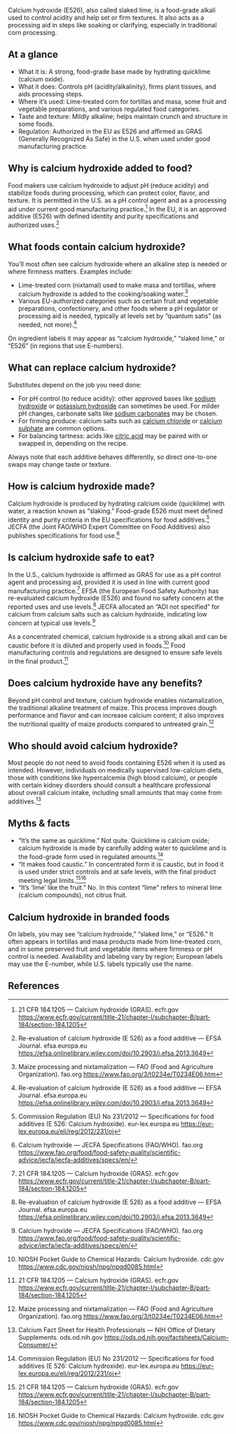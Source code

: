 Calcium hydroxide (E526), also called slaked lime, is a food-grade alkali used to control acidity and help set or firm textures. It also acts as a processing aid in steps like soaking or clarifying, especially in traditional corn processing.

<!--more-->

## At a glance
- What it is: A strong, food-grade base made by hydrating quicklime (calcium oxide).
- What it does: Controls pH (acidity/alkalinity), firms plant tissues, and aids processing steps.
- Where it’s used: Lime-treated corn for tortillas and masa, some fruit and vegetable preparations, and various regulated food categories.
- Taste and texture: Mildly alkaline; helps maintain crunch and structure in some foods.
- Regulation: Authorized in the EU as E526 and affirmed as GRAS (Generally Recognized As Safe) in the U.S. when used under good manufacturing practice.

## Why is calcium hydroxide added to food?
Food makers use calcium hydroxide to adjust pH (reduce acidity) and stabilize foods during processing, which can protect color, flavor, and texture. It is permitted in the U.S. as a pH control agent and as a processing aid under current good manufacturing practice.[^1] In the EU, it is an approved additive (E526) with defined identity and purity specifications and authorized uses.[^2]

## What foods contain calcium hydroxide?
You’ll most often see calcium hydroxide where an alkaline step is needed or where firmness matters. Examples include:
- Lime-treated corn (nixtamal) used to make masa and tortillas, where calcium hydroxide is added to the cooking/soaking water.[^5]
- Various EU-authorized categories such as certain fruit and vegetable preparations, confectionery, and other foods where a pH regulator or processing aid is needed, typically at levels set by “quantum satis” (as needed, not more).[^2]

On ingredient labels it may appear as “calcium hydroxide,” “slaked lime,” or “E526” (in regions that use E-numbers).

## What can replace calcium hydroxide?
Substitutes depend on the job you need done:
- For pH control (to reduce acidity): other approved bases like [sodium hydroxide](/e524-sodium-hydroxide) or [potassium hydroxide](/e525-potassium-hydroxide) can sometimes be used. For milder pH changes, carbonate salts like [sodium carbonates](/e500-sodium-carbonates) may be chosen.
- For firming produce: calcium salts such as [calcium chloride](/e509-calcium-chloride) or [calcium sulphate](/e516-calcium-sulphate) are common options.
- For balancing tartness: acids like [citric acid](/e330-citric-acid) may be paired with or swapped in, depending on the recipe.

Always note that each additive behaves differently, so direct one-to-one swaps may change taste or texture.

## How is calcium hydroxide made?
Calcium hydroxide is produced by hydrating calcium oxide (quicklime) with water, a reaction known as “slaking.” Food-grade E526 must meet defined identity and purity criteria in the EU specifications for food additives.[^3] JECFA (the Joint FAO/WHO Expert Committee on Food Additives) also publishes specifications for food use.[^4]

## Is calcium hydroxide safe to eat?
In the U.S., calcium hydroxide is affirmed as GRAS for use as a pH control agent and processing aid, provided it is used in line with current good manufacturing practice.[^1] EFSA (the European Food Safety Authority) has re-evaluated calcium hydroxide (E526) and found no safety concern at the reported uses and use levels.[^2] JECFA allocated an “ADI not specified” for calcium from calcium salts such as calcium hydroxide, indicating low concern at typical use levels.[^4]

As a concentrated chemical, calcium hydroxide is a strong alkali and can be caustic before it is diluted and properly used in foods.[^7] Food manufacturing controls and regulations are designed to ensure safe levels in the final product.[^1]

## Does calcium hydroxide have any benefits?
Beyond pH control and texture, calcium hydroxide enables nixtamalization, the traditional alkaline treatment of maize. This process improves dough performance and flavor and can increase calcium content; it also improves the nutritional quality of maize products compared to untreated grain.[^5]

## Who should avoid calcium hydroxide?
Most people do not need to avoid foods containing E526 when it is used as intended. However, individuals on medically supervised low-calcium diets, those with conditions like hypercalcemia (high blood calcium), or people with certain kidney disorders should consult a healthcare professional about overall calcium intake, including small amounts that may come from additives.[^6]

## Myths & facts
- “It’s the same as quicklime.” Not quite. Quicklime is calcium oxide; calcium hydroxide is made by carefully adding water to quicklime and is the food-grade form used in regulated amounts.[^3]
- “It makes food caustic.” In concentrated form it is caustic, but in food it is used under strict controls and at safe levels, with the final product meeting legal limits.[^1][^7]
- “It’s ‘lime’ like the fruit.” No. In this context “lime” refers to mineral lime (calcium compounds), not citrus fruit.

## Calcium hydroxide in branded foods
On labels, you may see “calcium hydroxide,” “slaked lime,” or “E526.” It often appears in tortillas and masa products made from lime-treated corn, and in some preserved fruit and vegetable items where firmness or pH control is needed. Availability and labeling vary by region; European labels may use the E-number, while U.S. labels typically use the name.

## References
[^1]: 21 CFR 184.1205 — Calcium hydroxide (GRAS). ecfr.gov https://www.ecfr.gov/current/title-21/chapter-I/subchapter-B/part-184/section-184.1205
[^2]: Re-evaluation of calcium hydroxide (E 526) as a food additive — EFSA Journal. efsa.europa.eu https://efsa.onlinelibrary.wiley.com/doi/10.2903/j.efsa.2013.3649
[^3]: Commission Regulation (EU) No 231/2012 — Specifications for food additives (E 526: Calcium hydroxide). eur-lex.europa.eu https://eur-lex.europa.eu/eli/reg/2012/231/oj
[^4]: Calcium hydroxide — JECFA Specifications (FAO/WHO). fao.org https://www.fao.org/food/food-safety-quality/scientific-advice/jecfa/jecfa-additives/specs/en/
[^5]: Maize processing and nixtamalization — FAO (Food and Agriculture Organization). fao.org https://www.fao.org/3/t0234e/T0234E06.htm
[^6]: Calcium Fact Sheet for Health Professionals — NIH Office of Dietary Supplements. ods.od.nih.gov https://ods.od.nih.gov/factsheets/Calcium-Consumer/
[^7]: NIOSH Pocket Guide to Chemical Hazards: Calcium hydroxide. cdc.gov https://www.cdc.gov/niosh/npg/npgd0085.html
